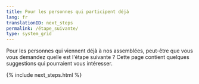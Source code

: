 ```yaml
---
title: Pour les personnes qui participent déjà
lang: fr
translationID: next_steps
permalink: /étape_suivante/
type: system_grid
---
```

Pour les personnes qui viennent déjà à nos assemblées, peut-être que vous vous demandez quelle est l'étape suivante ? Cette page contient quelques suggestions qui pourraient vous intéresser.

{% include next_steps.html %}
